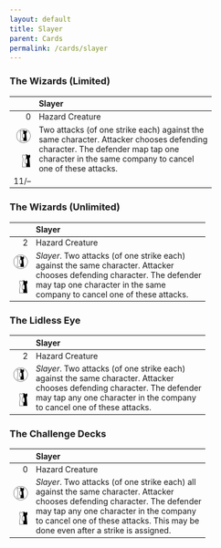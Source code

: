```yaml
---
layout: default
title: Slayer
parent: Cards
permalink: /cards/slayer
---
```


### The Wizards (Limited)

|  | Slayer |
| ---: | :--- |
|   0   | Hazard Creature | 
|![](/assets/images/border-land.svg)<br><br>![](/assets/images/border-hold.svg)|Two attacks (of one strike each) against the<br>same character. Attacker chooses defending<br>character. The defender map tap one<br>character in the same company to cancel<br>one of these attacks.
| 11/– | |
 
### The Wizards (Unlimited)

|  | Slayer |
| ---: | :--- |
|   2   | Hazard Creature | 
|![](/assets/images/border-land.svg)<br><br>![](/assets/images/border-hold.svg)|_Slayer_. Two attacks (of one strike each)<br>against the same character. Attacker<br>chooses defending character. The defender<br>may tap one character in the same<br>company to cancel one of these attacks.

### The Lidless Eye

|  | Slayer |
| ---: | :--- |
|   2   | Hazard Creature | 
|![](/assets/images/border-land.svg)<br><br>![](/assets/images/border-hold.svg) |_Slayer_. Two attacks (of one strike each)<br>against the same character. Attacker<br>chooses defending character. The defender<br>may tap any one character in the company<br>to cancel one of these attacks.

### The Challenge Decks

|  | Slayer |
| ---: | :--- |
|   0   | Hazard Creature | 
|![](/assets/images/border-land.svg)<br><br>![](/assets/images/border-hold.svg)|_Slayer_. Two attacks (of one strike each) all<br>against the same character. Attacker<br>chooses defending character. The defender<br>may tap any one character in the company<br>to cancel one of these attacks. This may be<br>done even after a strike is assigned.
